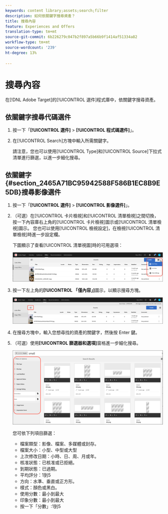 ```yaml
---
keywords: content library;assets;search;filter
description: 如何依關鍵字搜尋資產？
title: 搜尋內容
feature: Experiences and Offers
translation-type: tm+mt
source-git-commit: 6b226279c047b2f897a5b66b9f1414af51334a82
workflow-type: tm+mt
source-wordcount: '239'
ht-degree: 13%

---
```



# 搜尋內容

在[!DNL Adobe Target]的[!UICONTROL 選件]程式庫中，依關鍵字搜尋資產。

## 依關鍵字搜尋代碼選件

1. 按一下「**[!UICONTROL 選件]** > **[!UICONTROL 程式碼選件]**」。
1. 在[!UICONTROL Search]方塊中輸入所需關鍵字。

   請注意，您也可以使用[!UICONTROL Type]和[!UICONTROL Source]下拉式清單進行篩選，以進一步細化搜尋。

## 依關鍵字{#section_2465A71BC95942588F586B1EC8B9E5DB}搜尋影像選件

1. 按一下「**[!UICONTROL 選件]** > **[!UICONTROL 影像選件]**」。

1. （可選）在[!UICONTROL 卡片檢視]和[!UICONTROL 清單檢視]之間切換，按一下內容庫右上角的[!UICONTROL 卡片檢視]圖示或[!UICONTROL 清單檢視]圖示。 您也可以使用[!UICONTROL 檢視設定]，在檢視[!UICONTROL 清單檢視]時進一步設定欄。

   下圖顯示了查看[!UICONTROL 清單視圖]時的可用選項：

   ![清單檢視選項](/help/c-experiences/c-manage-content/assets/view-settings-options.png)

1. 按一下左上角的&#x200B;**[!UICONTROL 「僅內容」]**&#x200B;圖示，以顯示搜尋方塊。

   ![「僅限內容」選項](/help/c-experiences/c-manage-content/assets/content-only.png)

1. 在搜尋方塊中，輸入您想尋找的資產的關鍵字，然後按 Enter 鍵。

1. （可選）使用&#x200B;**[!UICONTROL 篩選器和選項]**&#x200B;窗格進一步細化搜尋。

   ![篩選與選項窗格](/help/c-experiences/c-manage-content/assets/filter-and-options.png)

   您可依下列項目篩選：

   * 檔案類型：影像、檔案、多媒體或封存。
   * 檔案大小：小型、中型或大型
   * 上次修改日期：小時、日、周、月或年。
   * 核准狀態：已核准或已拒絕。
   * 到期狀態：已過期。
   * 平均評分：1到5
   * 方向：水準、垂直或正方形。
   * 樣式：顏色或黑白。
   * 使用分數：最小到最大
   * 印象分數：最小到最大
   * 按一下「分數」:1到5